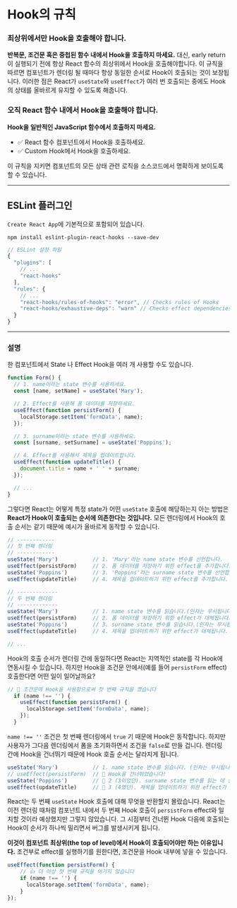 # Hook의 규칙

### 최상위에서만 Hook을 호출해야 합니다.

**반복문, 조건문 혹은 중첩된 함수 내에서 Hook을 호출하지 마세요.**
대신, early return이 실행되기 전에 항상 React 함수의 최상위에서 Hook을 호출해야합니다.
이 규칙을 따르면 컴포넌트가 렌더링 될 때마다 항상 동일한 순서로 Hook이 호출되는 것이 보장됩니다.
이러한 점은 React가 `useState`와 `useEffect`가 여러 번 호출되는 중에도 Hook의 상태를 올바르게 유지할 수 있도록 해줍니다.


### 오직 React 함수 내에서 Hook을 호출해야 합니다.

**Hook을 일반적인 JavaScript 함수에서 호출하지 마세요.**
- ✅ React 함수 컴포넌트에서 Hook을 호출하세요.
- ✅ Custom Hook에서 Hook을 호출하세요. 

이 규칙을 지키면 컴포넌트의 모든 상태 관련 로직을 소스코드에서 명확하게 보이도록 할 수 있습니다.

---

## ESLint 플러그인

`Create React App`에 기본적으로 포함되어 있습니다.

```npm install eslint-plugin-react-hooks --save-dev```

```javascript
// ESLint 설정 파일
{
  "plugins": [
    // ...
    "react-hooks"
  ],
  "rules": {
    // ...
    "react-hooks/rules-of-hooks": "error", // Checks rules of Hooks
    "react-hooks/exhaustive-deps": "warn" // Checks effect dependencies
  }
}
```

---

### 설명

한 컴포넌트에서 State 나 Effect Hook을 여러 개 사용할 수도 있습니다.

```javascript
function Form() {
  // 1. name이라는 state 변수를 사용하세요.
  const [name, setName] = useState('Mary');

  // 2. Effect를 사용해 폼 데이터를 저장하세요.
  useEffect(function persistForm() {
    localStorage.setItem('formData', name);
  });

  // 3. surname이라는 state 변수를 사용하세요.
  const [surname, setSurname] = useState('Poppins');

  // 4. Effect를 사용해서 제목을 업데이트합니다.
  useEffect(function updateTitle() {
    document.title = name + ' ' + surname;
  });

  // ...
}
```
그렇다면 React는 어떻게 특정 state가 어떤 `useState` 호출에 해당하는지 아는 방법은
**React가 Hook이 호출되는 순서에 의존한다는 것입니다.**
모든 렌더링에서 Hook의 호출 순서는 같기 때문에 예시가 올바르게 동작할 수 있습니다.

```javascript
// ------------
// 첫 번째 렌더링
// ------------
useState('Mary')           // 1. 'Mary'라는 name state 변수를 선언합니다.
useEffect(persistForm)     // 2. 폼 데이터를 저장하기 위한 effect를 추가합니다.
useState('Poppins')        // 3. 'Poppins'라는 surname state 변수를 선언합니다.
useEffect(updateTitle)     // 4. 제목을 업데이트하기 위한 effect를 추가합니다.

// -------------
// 두 번째 렌더링
// -------------
useState('Mary')           // 1. name state 변수를 읽습니다.(인자는 무시됩니다)
useEffect(persistForm)     // 2. 폼 데이터를 저장하기 위한 effect가 대체됩니다.
useState('Poppins')        // 3. surname state 변수를 읽습니다.(인자는 무시됩니다)
useEffect(updateTitle)     // 4. 제목을 업데이트하기 위한 effect가 대체됩니다.

// ...
```
Hook의 호출 순서가 렌더링 간에 동일하다면 React는 지역적인 state를 각 Hook에 연동시킬 수 있습니다. 
하지만 Hook을 조건문 안에서(예를 들어 `persistForm` effect) 호출한다면 어떤 일이 일어날까요?

```javascript
// 🔴 조건문에 Hook을 사용함으로써 첫 번째 규칙을 깼습니다
  if (name !== '') {
    useEffect(function persistForm() {
      localStorage.setItem('formData', name);
    });
  }
```

`name !== ''` 조건은 첫 번째 렌더링에서 `true` 기 때문에 Hook은 동작합니다. 
하지만 사용자가 그다음 렌더링에서 폼을 초기화하면서 조건을 `false`로 만들 겁니다. 
렌더링 간에 Hook을 건너뛰기 때문에 Hook 호출 순서는 달라지게 됩니다.

```javascript
useState('Mary')           // 1. name state 변수를 읽습니다. (인자는 무시됩니다)
// useEffect(persistForm)  // 🔴 Hook을 건너뛰었습니다!
useState('Poppins')        // 🔴 2 (3이었던). surname state 변수를 읽는 데 실패했습니다.
useEffect(updateTitle)     // 🔴 3 (4였던). 제목을 업데이트하기 위한 effect가 대체되는 데 실패했습니다.
```

React는 두 번째 `useState` Hook 호출에 대해 무엇을 반환할지 몰랐습니다. 
React는 이전 렌더링 때처럼 컴포넌트 내에서 두 번째 Hook 호출이 `persistForm` effect와 일치할 것이라 예상했지만 그렇지 않았습니다. 
그 시점부터 건너뛴 Hook 다음에 호출되는 Hook이 순서가 하나씩 밀리면서 버그를 발생시키게 됩니다.

**이것이 컴포넌트 최상위(the top of level)에서 Hook이 호출되어야만 하는 이유입니다.**
조건부로 effect를 실행하기를 원한다면, 조건문을 Hook 내부에 넣을 수 있습니다.

```javascript
useEffect(function persistForm() {
    // 👍 더 이상 첫 번째 규칙을 어기지 않습니다
    if (name !== '') {
      localStorage.setItem('formData', name);
    }
});
```







